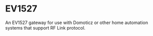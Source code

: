 # EV1527
An EV1527 gateway for use with Domoticz or other home automation systems that support RF Link protocol.
